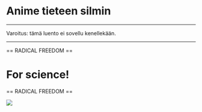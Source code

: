 # Anime tieteen silmin

---

Varoitus: tämä luento ei sovellu kenellekään.

---

== RADICAL FREEDOM ==

# For science!


== RADICAL FREEDOM ==

![](compy_compy.jpg)
